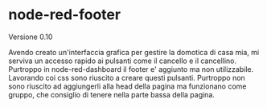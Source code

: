 # node-red-footer
Versione 0.10

Avendo creato un'interfaccia grafica per gestire la domotica di casa mia, mi serviva un accesso rapido ai pulsanti
come il cancello e il cancellino.
Purtroppo in node-red-dashboard il footer e' aggiunto ma non utilizzabile.
Lavorando coi css sono riuscito a creare questi pulsanti.
Purtroppo non sono riuscito ad aggiungerli alla head della pagina ma funzionano come gruppo, che consiglio di tenere nella parte bassa della pagina.
